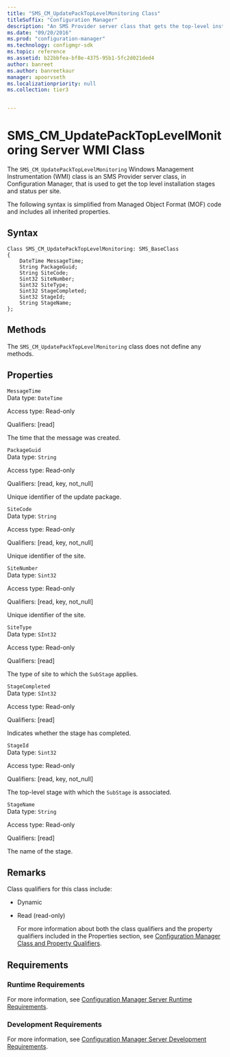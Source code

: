 ```yaml
---
title: "SMS_CM_UpdatePackTopLevelMonitoring Class"
titleSuffix: "Configuration Manager"
description: "An SMS Provider server class that gets the top-level installation stages and status per site."
ms.date: "09/20/2016"
ms.prod: "configuration-manager"
ms.technology: configmgr-sdk
ms.topic: reference
ms.assetid: b22bbfea-bf8e-4375-95b1-5fc2d021ded4
author: banreet
ms.author: banreetkaur
manager: apoorvseth
ms.localizationpriority: null
ms.collection: tier3


---
```

# SMS_CM_UpdatePackTopLevelMonitoring Server WMI Class
The  `SMS_CM_UpdatePackTopLevelMonitoring` Windows Management Instrumentation (WMI) class is an SMS Provider server class, in Configuration Manager, that is used to get the top level installation stages and status per site.  

 The following syntax is simplified from Managed Object Format (MOF) code and includes all inherited properties.  

## Syntax  

```  
Class SMS_CM_UpdatePackTopLevelMonitoring: SMS_BaseClass  
{  
    DateTime MessageTime;  
    String PackageGuid;  
    String SiteCode;  
    Sint32 SiteNumber;  
    Sint32 SiteType;  
    Sint32 StageCompleted;  
    Sint32 StageId;  
    String StageName;  
};  

```  

## Methods  
 The `SMS_CM_UpdatePackTopLevelMonitoring` class does not define any methods.  

## Properties  
 `MessageTime`  
 Data type: `DateTime`  

 Access type: Read-only  

 Qualifiers: [read]  

 The time that the message was created.  

 `PackageGuid`  
 Data type: `String`  

 Access type: Read-only  

 Qualifiers: [read, key, not_null]  

 Unique identifier of the update package.  

 `SiteCode`  
 Data type: `String`  

 Access type: Read-only  

 Qualifiers: [read, key, not_null]  

 Unique identifier of the site.  

 `SiteNumber`  
 Data type: `Sint32`  

 Access type: Read-only  

 Qualifiers: [read, key, not_null]  

 Unique identifier of the site.  

 `SiteType`  
 Data type: `SInt32`  

 Access type: Read-only  

 Qualifiers: [read]  

 The type of site to which the `SubStage` applies.  

 `StageCompleted`  
 Data type: `SInt32`  

 Access type: Read-only  

 Qualifiers: [read]  

 Indicates whether the stage has completed.  

 `StageId`  
 Data type: `Sint32`  

 Access type: Read-only  

 Qualifiers: [read, key, not_null]  

 The top-level stage with which the `SubStage` is associated.  

 `StageName`  
 Data type: `String`  

 Access type: Read-only  

 Qualifiers: [read]  

 The name of the stage.  

## Remarks  
 Class qualifiers for this class include:  

- Dynamic  

- Read (read-only)  

  For more information about both the class qualifiers and the property qualifiers included in the Properties section, see [Configuration Manager Class and Property Qualifiers](../../../develop/reference/misc/class-and-property-qualifiers.md).  

## Requirements  

### Runtime Requirements  
 For more information, see [Configuration Manager Server Runtime Requirements](../../../develop/core/reqs/server-runtime-requirements.md).  

### Development Requirements  
 For more information, see [Configuration Manager Server Development Requirements](../../../develop/core/reqs/server-development-requirements.md).  
